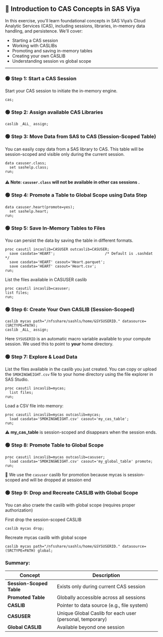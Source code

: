 ## 🚀 Introduction to CAS Concepts in SAS Viya

In this exercise, you'll learn foundational concepts in SAS Viya’s Cloud Analytic Services (CAS), including sessions, libraries, in-memory data handling, and persistence. We'll cover:

- Starting a CAS session
- Working with CASLIBs
- Promoting and saving in-memory tables
- Creating your own CASLIB
- Understanding session vs global scope

---

### 🟢 Step 1: Start a CAS Session

Start your CAS session to initiate the in-memory engine.

```sas
cas; 
```
### 🟢 Step 2: Assign available CAS Libraries
```sas
caslib _ALL_ assign;
```
### 🟢 Step 3: Move Data from SAS to CAS (Session-Scoped Table)
You can easily copy data from a SAS library to CAS. This table will be session-scoped and visible only during the current session.

```
data casuser.class;
  set sashelp.class;
run;
`````
#### ⚠️  Note:  `casuser.class`  will not be available in other cas sessions .

### 🟢 Step 4: Promote a Table to Global Scope using Data Step
```sas
data casuser.heart(promote=yes);
  set sashelp.heart;
run;
```
### 🟢 Step 5: Save In-Memory Tables to Files

You can persist the data by saving the table in different formats.

```sas
proc casutil incaslib=CASUSER outcaslib=CASUSER;
  save casdata='HEART';                       /* Default is .sashdat */
  save casdata='HEART' casout='Heart.parquet';
  save casdata='HEART' casout='Heart.csv';
run;
```

List the files available in CASUSER caslib
```sas
proc casutil incaslib=casuser;
list files;
run;
```

### 🟢 Step 6: Create Your Own CASLIB (Session-Scoped)
```sas
caslib mycas path="/nfsshare/sashls/home/&SYSUSERID." datasource=(SRCTYPE=PATH);
caslib _ALL_ assign;
```
Here `SYSUSERID` is an automatic macro variable available to your compute session. We used this to point to **your** home directory.

### 🟢 Step 7: Explore & Load Data

List the files available in the caslib you just created. You can copy or upload the `SMOKINGWEIGHT.csv` file to your home directory using the file explorer in SAS Studio.

```
proc casutil incaslib=mycas;
  list files;
run;
```

Load a CSV file into memory:

```sas
proc casutil incaslib=mycas outcaslib=mycas;
  load casdata='SMOKINGWEIGHT.csv' casout='my_cas_table';
run;
```

⚠️ **my_cas_table** is session-scoped and disappears when the session ends.

### 🟢 Step 8: Promote Table to Global Scope

```sas
proc casutil incaslib=mycas outcaslib=casuser;
  load casdata='SMOKINGWEIGHT.csv' casout='my_global_table' promote;
run;
```
📝 We use the `casuser` caslib  for promotion because mycas is session-scoped and will be dropped at session end

### 🟢 Step 9: Drop and Recreate CASLIB with Global Scope

You can also craete the caslib with global scope (requires proper authorization)

First drop the session-scoped CASLIB

```
caslib mycas drop;
```

Recreate mycas caslib with global scope
```sas
caslib mycas path="/nfsshare/sashls/home/&SYSUSERID." datasource=(SRCTYPE=PATH) global;
```
### Summary:
| Concept                  | Description                                  |
| ------------------------ | -------------------------------------------- |
| **Session-Scoped Table** | Exists only during current CAS session       |
| **Promoted Table**       | Globally accessible across all sessions      |
| **CASLIB**               | Pointer to data source (e.g., file system)   |
| **CASUSER**              | Unique Global Caslib for each user (personal, temporary) |
| **Global CASLIB**        | Available beyond one session  |



